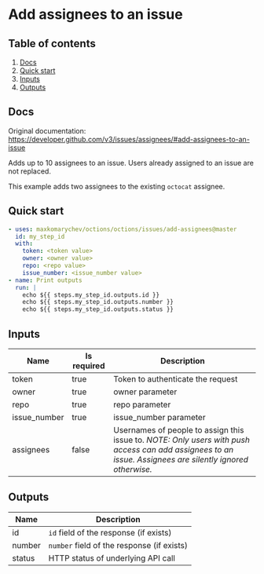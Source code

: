 # Add assignees to an issue

## Table of contents

1. [Docs](#docs)
1. [Quick start](#quick-start)
1. [Inputs](#inputs)
1. [Outputs](#outputs)

<a name="quick-start" ></a>
## Docs

Original documentation: https://developer.github.com/v3/issues/assignees/#add-assignees-to-an-issue

Adds up to 10 assignees to an issue. Users already assigned to an issue are not replaced.

This example adds two assignees to the existing `octocat` assignee.


<a name="quick start" ></a>
## Quick start

```yaml
- uses: maxkomarychev/octions/octions/issues/add-assignees@master
  id: my_step_id
  with:
    token: <token value>
    owner: <owner value>
    repo: <repo value>
    issue_number: <issue_number value>
- name: Print outputs
  run: |
    echo ${{ steps.my_step_id.outputs.id }}
    echo ${{ steps.my_step_id.outputs.number }}
    echo ${{ steps.my_step_id.outputs.status }}
```


<a name="inputs" ></a>
## Inputs

| Name | Is required | Description |
|---|---|---|
|token|true|Token to authenticate the request
|owner|true|owner parameter
|repo|true|repo parameter
|issue_number|true|issue_number parameter
|assignees|false|Usernames of people to assign this issue to. _NOTE: Only users with push access can add assignees to an issue. Assignees are silently ignored otherwise._

<a name="outputs" ></a>
## Outputs

| Name | Description |
|---|---|
|id|`id` field of the response (if exists)|
|number|`number` field of the response (if exists)|
|status|HTTP status of underlying API call|

